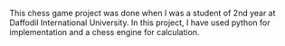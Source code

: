 This chess game project was done when I was a student of 2nd year at Daffodil International University. In this project, I have used python for implementation and a chess engine for calculation.
